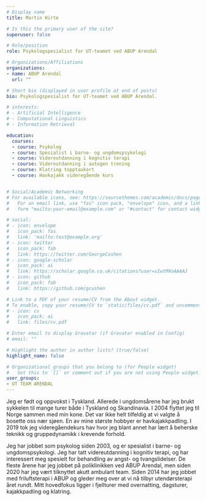```yaml
---
# Display name
title: Martin Hirte

# Is this the primary user of the site?
superuser: false

# Role/position
role: Psykologspesialist for UT-teamet ved ABUP Arendal

# Organizations/Affiliations
organizations:
- name: ABUP Arendal
  url: ""

# Short bio (displayed in user profile at end of posts)
bio: Psykologspesialist for UT-teamet ved ABUP Arendal.

# interests:
# - Artificial Intelligence
# - Computational Linguistics
# - Information Retrieval

education:
  courses:
  - course: Psykolog
  - course: Spesialist i barne- og ungdomspsykologi
  - course: Videreutdanning i kognitiv terapi
  - course: Videreutdanning i autogen trening
  - course: Klatring topptaukort
  - course: Havkajakk videregående kurs


# Social/Academic Networking
# For available icons, see: https://sourcethemes.com/academic/docs/page-builder/#icons
#   For an email link, use "fas" icon pack, "envelope" icon, and a link in the
#   form "mailto:your-email@example.com" or "#contact" for contact widget.

# social:
# - icon: envelope
#   icon_pack: fas
#   link: 'mailto:test@example.org'
# - icon: twitter
#   icon_pack: fab
#   link: https://twitter.com/GeorgeCushen
# - icon: google-scholar
#   icon_pack: ai
#   link: https://scholar.google.co.uk/citations?user=sIwtMXoAAAAJ
# - icon: github
#   icon_pack: fab
#   link: https://github.com/gcushen

# Link to a PDF of your resume/CV from the About widget.
# To enable, copy your resume/CV to `static/files/cv.pdf` and uncomment the lines below.
# - icon: cv
#   icon_pack: ai
#   link: files/cv.pdf

# Enter email to display Gravatar (if Gravatar enabled in Config)
# email: ""

# Highlight the author in author lists? (true/false)
highlight_name: false

# Organizational groups that you belong to (for People widget)
#   Set this to `[]` or comment out if you are not using People widget.
user_groups:
- UT TEAM ARENDAL
---
```


Jeg er født og oppvokst i Tyskland. Allerede i ungdomsårene har jeg brukt sykkelen til mange turer både i Tyskland og Skandinavia. I 2004 flyttet jeg til Norge sammen med min kone. Det var ikke helt tilfeldig at vi valgte å bosette oss nær sjøen. En av mine største hobbyer er havkajakkpadling. I 2019 tok jeg videregåendekurs hav hvor jeg blant annet har lært å beherske teknikk og gruppedynamikk i krevende forhold.


Jeg har jobbet som psykolog siden 2003, og er spesialist i barne- og ungdomspsykologi. Jeg har tatt videreutdanning i kognitiv terapi, og har interessert meg spesielt for behandling av angst- og tvangslidelser. De fleste årene har jeg jobbet på poliklinikken ved ABUP Arendal, men siden 2020 har jeg vært tilknyttet akutt ambulant team. Siden 2014 har jeg jobbet med friluftsterapi i ABUP og gleder meg over at vi nå tilbyr utendørsterapi året rundt. Mitt hovedfokus ligger i fjellturer med overnatting, dagsturer, kajakkpadling og klatring.

